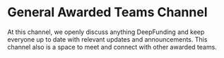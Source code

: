 # __General Awarded Teams Channel__

At this channel, we openly discuss anything DeepFunding and keep everyone up to date with relevant updates and announcements. This channel also is a space to meet and connect with other awarded teams.